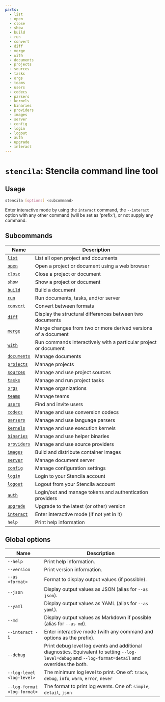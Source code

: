 ```yaml
---
parts:
  - list
  - open
  - close
  - show
  - build
  - run
  - convert
  - diff
  - merge
  - with
  - documents
  - projects
  - sources
  - tasks
  - orgs
  - teams
  - users
  - codecs
  - parsers
  - kernels
  - binaries
  - providers
  - images
  - server
  - config
  - login
  - logout
  - auth
  - upgrade
  - interact
---
```



<!-- Generated from doc comments in Rust. Do not edit. -->

# `stencila`: Stencila command line tool

## Usage

```sh
stencila [options] <subcommand>
```

Enter interactive mode by using the `interact` command, the `--interact` option with any other command (will be set as 'prefix'), or not supply any command.

## Subcommands

| Name | Description |
| --- | --- |
| [`list`](list.md) | List all open project and documents |
| [`open`](open.md) | Open a project or document using a web browser |
| [`close`](close.md) | Close a project or document |
| [`show`](show.md) | Show a project or document |
| [`build`](build.md) | Build a document |
| [`run`](run.md) | Run documents, tasks, and/or server |
| [`convert`](convert.md) | Convert between formats |
| [`diff`](diff.md) | Display the structural differences between two documents |
| [`merge`](merge.md) | Merge changes from two or more derived versions of a document |
| [`with`](with.md) | Run commands interactively with a particular project or document |
| [`documents`](documents/README.md) | Manage documents |
| [`projects`](projects/README.md) | Manage projects |
| [`sources`](sources/README.md) | Manage and use project sources |
| [`tasks`](tasks/README.md) | Manage and run project tasks |
| [`orgs`](orgs/README.md) | Manage organizations |
| [`teams`](teams/README.md) | Manage teams |
| [`users`](users/README.md) | Find and invite users |
| [`codecs`](codecs/README.md) | Manage and use conversion codecs |
| [`parsers`](parsers/README.md) | Manage and use language parsers |
| [`kernels`](kernels/README.md) | Manage and use execution kernels |
| [`binaries`](binaries/README.md) | Manage and use helper binaries |
| [`providers`](providers/README.md) | Manage and use source providers |
| [`images`](images/README.md) | Build and distribute container images |
| [`server`](server/README.md) | Manage document server |
| [`config`](config/README.md) | Manage configuration settings |
| [`login`](login.md) | Login to your Stencila account |
| [`logout`](logout.md) | Logout from your Stencila account |
| [`auth`](auth/README.md) | Login/out and manage tokens and authentication providers |
| [`upgrade`](upgrade.md) | Upgrade to the latest (or other) version |
| [`interact`](interact.md) | Enter interactive mode (if not yet in it) |
| `help` | Print help information |



## Global options

| Name | Description |
| --- | --- |
| `--help` | Print help information. |
| `--version` | Print version information. |
| `--as <format>` | Format to display output values (if possible). |
| `--json` | Display output values as JSON (alias for `--as json`). |
| `--yaml` | Display output values as YAML (alias for `--as yaml`). |
| `--md` | Display output values as Markdown if possible (alias for `--as md`). |
| `--interact -i` | Enter interactive mode (with any command and options as the prefix). |
| `--debug` | Print debug level log events and additional diagnostics. Equivalent to setting `--log-level=debug` and `--log-format=detail` and overrides the both. |
| `--log-level <log-level>` | The minimum log level to print. One of: `trace`, `debug`, `info`, `warn`, `error`, `never` |
| `--log-format <log-format>` | The format to print log events. One of: `simple`, `detail`, `json` |